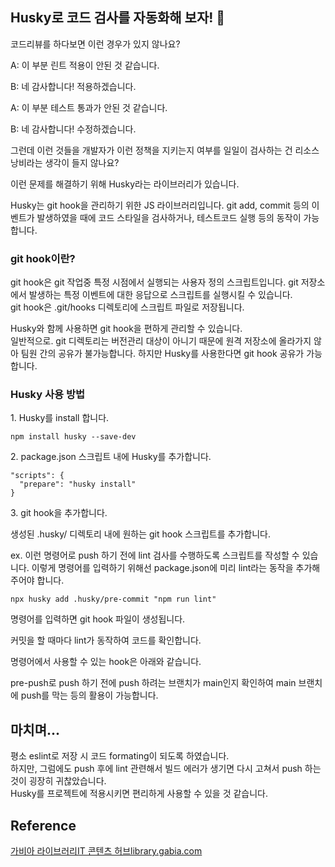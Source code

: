 ## Husky로 코드 검사를 자동화해 보자! 🐶

코드리뷰를 하다보면 이런 경우가 있지 않나요?

A: 이 부분 린트 적용이 안된 것 같습니다.

B: 네 감사합니다! 적용하겠습니다.

A: 이 부분 테스트 통과가 안된 것 같습니다.

B: 네 감사합니다! 수정하겠습니다.

그런데 이런 것들을 개발자가 이런 정책을 지키는지 여부를 일일이 검사하는 건 리소스 낭비라는 생각이 들지 않나요?

이런 문제를 해결하기 위해 Husky라는 라이브러리가 있습니다.

Husky는 git hook을 관리하기 위한 JS 라이브러리입니다. git add, commit 등의 이벤트가 발생하였을 때에 코드 스타일을 검사하거나, 테스트코드 실행 등의 동작이 가능합니다.

### git hook이란?

git hook은 git 작업중 특정 시점에서 실행되는 사용자 정의 스크립트입니다. git 저장소에서 발생하는 특정 이벤트에 대한 응답으로 스크립트를 실행시킬 수 있습니다.  
git hook은 .git/hooks 디렉토리에 스크립트 파일로 저장됩니다.

Husky와 함께 사용하면 git hook을 편하게 관리할 수 있습니다.  
일반적으로. git 디렉토리는 버전관리 대상이 아니기 때문에 원격 저장소에 올라가지 않아 팀원 간의 공유가 불가능합니다. 하지만 Husky를 사용한다면 git hook 공유가 가능합니다.

### Husky 사용 방법

1\. Husky를 install 합니다.

```
npm install husky --save-dev
```

2\. package.json 스크립트 내에 Husky를 추가합니다.

```
"scripts": {
  "prepare": "husky install"
}
```

3\. git hook을 추가합니다.

생성된 .husky/ 디렉토리 내에 원하는 git hook 스크립트를 추가합니다.

ex. 이런 명령어로 push 하기 전에 lint 검사를 수행하도록 스크립트를 작성할 수 있습니다. 이렇게 명령어를 입력하기 위해선 package.json에 미리 lint라는 동작을 추가해주어야 합니다.

```
npx husky add .husky/pre-commit "npm run lint"
```

명령어를 입력하면 git hook 파일이 생성됩니다.

커밋을 할 때마다 lint가 동작하여 코드를 확인합니다.

명령어에서 사용할 수 있는 hook은 아래와 같습니다.

pre-push로 push 하기 전에 push 하려는 브랜치가 main인지 확인하여 main 브랜치에 push를 막는 등의 활용이 가능합니다.

## 마치며...

평소 eslint로 저장 시 코드 formating이 되도록 하였습니다.  
하지만, 그럼에도 push 후에 lint 관련해서 빌드 에러가 생기면 다시 고쳐서 push 하는 것이 굉장히 귀찮았습니다.  
Husky를 프로젝트에 적용시키면 편리하게 사용할 수 있을 것 같습니다.

## Reference

[가비아 라이브러리IT 콘텐츠 허브library.gabia.com](https://library.gabia.com/contents/8492/)
